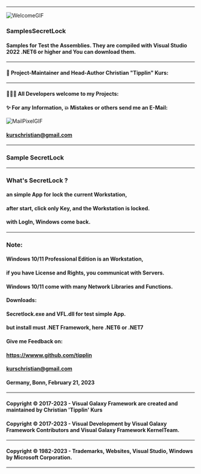 ----
![WelcomeGIF](https://user-images.githubusercontent.com/40143278/214815143-3ca2c9fb-7080-4534-9ca5-9d5e284afaa7.gif)

### SamplesSecretLock
#### Samples for Test the Assemblies. They are compiled with Visual Studio 2022 .NET6 or higher and You can download them.
----
#### 🧑 Project-Maintainer and Head-Author Christian "Tipplin" Kurs:
----
#### 👨‍👦‍👦 All Developers welcome to my Projects:
#### ✨ For any Information, 💥 Mistakes or others send me an E-Mail:
![MailPixelGIF](https://user-images.githubusercontent.com/40143278/220922489-95805a01-03ac-4964-8f16-b4c06c13bfaf.gif)
#### kurschristian@gmail.com
----
### Sample SecretLock
----
### What's SecretLock ?
#### an simple App for lock the current Workstation,
#### after start, click only Key, and the Workstation is locked.
#### with LogIn, Windows come back.
----
### Note:
#### Windows 10/11 Professional Edition is an Workstation,
#### if you have License and Rights, you communicat with Servers.
#### Windows 10/11 come with many Network Libraries and Functions.
#### Downloads:
#### Secretlock.exe and VFL.dll for test simple App.
#### but install must .NET Framework, here .NET6 or .NET7
#### Give me Feedback on:
#### https://wwww.github.com/tipplin
#### kurschristian@gmail.com
#### Germany, Bonn, February 21, 2023
----
#### Copyright © 2017-2023 - Visual Galaxy Framework are created and maintained by Christian 'Tipplin' Kurs
#### Copyright © 2017-2023 - Visual Development by Visual Galaxy Framework Contributors and Visual Galaxy Framework KernelTeam.
----
#### Copyright © 1982-2023 - Trademarks, Websites, Visual Studio, Windows by Microsoft Corporation.
----

